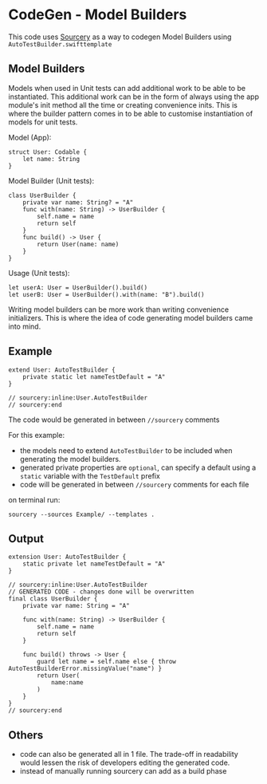 # CodeGen - Model Builders

This code uses [Sourcery](https://github.com/krzysztofzablocki/Sourcery) as a way to codegen Model Builders using `AutoTestBuilder.swifttemplate` 

## Model Builders
  Models when used in Unit tests can add additional work to be able to be instantiated. This additional work can be in the form of always using the app module's init method all the time or creating convenience inits. This is where the builder pattern comes in to be able to customise instantiation of models for unit tests. 

Model (App):
```
struct User: Codable {
    let name: String
}
```
Model Builder (Unit tests):
```
class UserBuilder {
    private var name: String? = "A"
    func with(name: String) -> UserBuilder {
        self.name = name
        return self
    }
    func build() -> User {
        return User(name: name)
    }
}
```
Usage (Unit tests):
```
let userA: User = UserBuilder().build()
let userB: User = UserBuilder().with(name: "B").build()
```
Writing model builders can be more work than writing convenience initializers. This is where the idea of code generating model builders came into mind.

## Example
```
extend User: AutoTestBuilder {
    private static let nameTestDefault = "A"
}

// sourcery:inline:User.AutoTestBuilder
// sourcery:end
```
The code would be generated in between `//sourcery` comments

For this example:
- the models need to extend `AutoTestBuilder` to be included when generating the model builders.
- generated private properties are `optional`, can specify a default using a `static` variable with the `TestDefault` prefix
- code will be generated in between `//sourcery` comments for each file

on terminal run:
```
sourcery --sources Example/ --templates .
```

## Output
```
extension User: AutoTestBuilder {
    static private let nameTestDefault = "A"
}

// sourcery:inline:User.AutoTestBuilder
// GENERATED CODE - changes done will be overwritten
final class UserBuilder {
    private var name: String = "A" 

    func with(name: String) -> UserBuilder {
        self.name = name
        return self
    }

    func build() throws -> User {
        guard let name = self.name else { throw AutoTestBuilderError.missingValue("name") }
        return User(
            name:name
        )
    }
}
// sourcery:end
```

## Others
- code can also be generated all in 1 file. The trade-off in readability would lessen the risk of developers editing the generated code. 
- instead of manually running sourcery can add as a build phase
